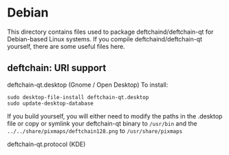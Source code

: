 
Debian
====================
This directory contains files used to package deftchaind/deftchain-qt
for Debian-based Linux systems. If you compile deftchaind/deftchain-qt yourself, there are some useful files here.

## deftchain: URI support ##


deftchain-qt.desktop  (Gnome / Open Desktop)
To install:

	sudo desktop-file-install deftchain-qt.desktop
	sudo update-desktop-database

If you build yourself, you will either need to modify the paths in
the .desktop file or copy or symlink your deftchain-qt binary to `/usr/bin`
and the `../../share/pixmaps/deftchain128.png` to `/usr/share/pixmaps`

deftchain-qt.protocol (KDE)

